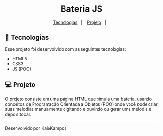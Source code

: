 <h1 align="center">Bateria JS</h1>

<p align="center">
  <a href="#-tecnologias">Tecnologias</a>&nbsp;&nbsp;&nbsp;|&nbsp;&nbsp;&nbsp;
  <a href="#-projeto">Projeto</a>&nbsp;&nbsp;&nbsp;|&nbsp;&nbsp;&nbsp;
  <!-- <a href="#-projeto">Deployment</a> -->
</p>


## 🚀 Tecnologias

Esse projeto foi desenvolvido com as seguintes tecnologias:

- HTML5 
- CSS3
- JS (POO) 

## 💻 Projeto

O projeto consiste em uma página HTML que simula uma bateria, usando conceitos de Programação Orientada a Objetos (POO) onde você pode criar suas melodias manualmente digitando e ouvindo ou gerar uma melodia e depois tocar.

<!-- ## ☁️ Deployment

Você pode visualizar os deploys do projeto através desses links: -->


---
Desenvolvido por KaioKampos
